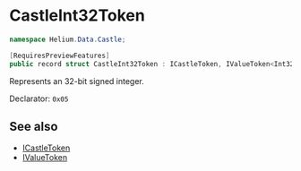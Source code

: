 # CastleInt32Token

~~~cs
namespace Helium.Data.Castle;

[RequiresPreviewFeatures]
public record struct CastleInt32Token : ICastleToken, IValueToken<Int32>
~~~

Represents an 32-bit signed integer.

Declarator: `0x05`

## See also

- [ICastleToken](./icastletoken.md)
- [IValueToken](../../abstraction/ref/ivaluetoken.md)